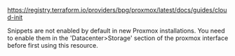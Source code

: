 https://registry.terraform.io/providers/bpg/proxmox/latest/docs/guides/cloud-init

Snippets are not enabled by default in new Proxmox installations.
You need to enable them in the 'Datacenter>Storage' section of the proxmox interface before first using this resource.
